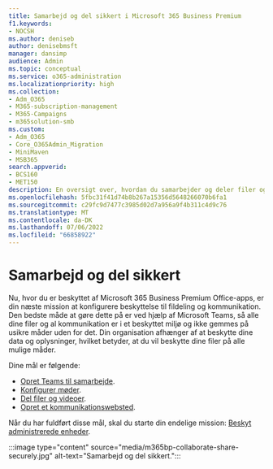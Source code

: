 ```yaml
---
title: Samarbejd og del sikkert i Microsoft 365 Business Premium
f1.keywords:
- NOCSH
ms.author: deniseb
author: denisebmsft
manager: dansimp
audience: Admin
ms.topic: conceptual
ms.service: o365-administration
ms.localizationpriority: high
ms.collection:
- Adm_O365
- M365-subscription-management
- M365-Campaigns
- m365solution-smb
ms.custom:
- Adm_O365
- Core_O365Admin_Migration
- MiniMaven
- MSB365
search.appverid:
- BCS160
- MET150
description: En oversigt over, hvordan du samarbejder og deler filer og kommunikerer sikkert ved hjælp af Teams i Microsoft 365 Business Premium. I det lukkede miljø leveres af Teams, er filer og kommunikation fri for cybertrusler og cyberangreb.
ms.openlocfilehash: 5fbc31f41d74b8b267a15356d5648266070b6fa1
ms.sourcegitcommit: c29fc9d7477c3985d02d7a956a9f4b311c4d9c76
ms.translationtype: MT
ms.contentlocale: da-DK
ms.lasthandoff: 07/06/2022
ms.locfileid: "66858922"
---
```

# <a name="collaborate-and-share-securely"></a>Samarbejd og del sikkert

Nu, hvor du er beskyttet af Microsoft 365 Business Premium Office-apps, er din næste mission at konfigurere beskyttelse til fildeling og kommunikation. Den bedste måde at gøre dette på er ved hjælp af Microsoft Teams, så alle dine filer og al kommunikation er i et beskyttet miljø og ikke gemmes på usikre måder uden for det. Din organisation afhænger af at beskytte dine data og oplysninger, hvilket betyder, at du vil beskytte dine filer på alle mulige måder.

Dine mål er følgende:

- [Opret Teams til samarbejde](create-teams-for-collaboration.md).
- [Konfigurer møder](set-up-meetings.md).
- [Del filer og videoer](share-files-and-videos.md).
- [Opret et kommunikationswebsted](create-communications-site.md).

Når du har fuldført disse mål, skal du starte din endelige mission: [Beskyt administrerede enheder](m365bp-protect-devices.md).

:::image type="content" source="media/m365bp-collaborate-share-securely.jpg" alt-text="Samarbejd og del sikkert.":::
